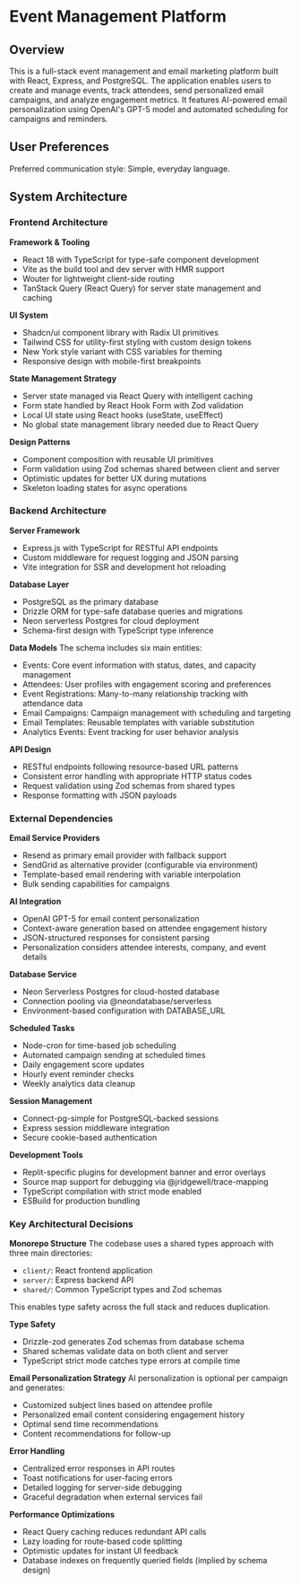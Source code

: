 # Event Management Platform

## Overview

This is a full-stack event management and email marketing platform built with React, Express, and PostgreSQL. The application enables users to create and manage events, track attendees, send personalized email campaigns, and analyze engagement metrics. It features AI-powered email personalization using OpenAI's GPT-5 model and automated scheduling for campaigns and reminders.

## User Preferences

Preferred communication style: Simple, everyday language.

## System Architecture

### Frontend Architecture

**Framework & Tooling**
- React 18 with TypeScript for type-safe component development
- Vite as the build tool and dev server with HMR support
- Wouter for lightweight client-side routing
- TanStack Query (React Query) for server state management and caching

**UI System**
- Shadcn/ui component library with Radix UI primitives
- Tailwind CSS for utility-first styling with custom design tokens
- New York style variant with CSS variables for theming
- Responsive design with mobile-first breakpoints

**State Management Strategy**
- Server state managed via React Query with intelligent caching
- Form state handled by React Hook Form with Zod validation
- Local UI state using React hooks (useState, useEffect)
- No global state management library needed due to React Query

**Design Patterns**
- Component composition with reusable UI primitives
- Form validation using Zod schemas shared between client and server
- Optimistic updates for better UX during mutations
- Skeleton loading states for async operations

### Backend Architecture

**Server Framework**
- Express.js with TypeScript for RESTful API endpoints
- Custom middleware for request logging and JSON parsing
- Vite integration for SSR and development hot reloading

**Database Layer**
- PostgreSQL as the primary database
- Drizzle ORM for type-safe database queries and migrations
- Neon serverless Postgres for cloud deployment
- Schema-first design with TypeScript type inference

**Data Models**
The schema includes six main entities:
- Events: Core event information with status, dates, and capacity management
- Attendees: User profiles with engagement scoring and preferences
- Event Registrations: Many-to-many relationship tracking with attendance data
- Email Campaigns: Campaign management with scheduling and targeting
- Email Templates: Reusable templates with variable substitution
- Analytics Events: Event tracking for user behavior analysis

**API Design**
- RESTful endpoints following resource-based URL patterns
- Consistent error handling with appropriate HTTP status codes
- Request validation using Zod schemas from shared types
- Response formatting with JSON payloads

### External Dependencies

**Email Service Providers**
- Resend as primary email provider with fallback support
- SendGrid as alternative provider (configurable via environment)
- Template-based email rendering with variable interpolation
- Bulk sending capabilities for campaigns

**AI Integration**
- OpenAI GPT-5 for email content personalization
- Context-aware generation based on attendee engagement history
- JSON-structured responses for consistent parsing
- Personalization considers attendee interests, company, and event details

**Database Service**
- Neon Serverless Postgres for cloud-hosted database
- Connection pooling via @neondatabase/serverless
- Environment-based configuration with DATABASE_URL

**Scheduled Tasks**
- Node-cron for time-based job scheduling
- Automated campaign sending at scheduled times
- Daily engagement score updates
- Hourly event reminder checks
- Weekly analytics data cleanup

**Session Management**
- Connect-pg-simple for PostgreSQL-backed sessions
- Express session middleware integration
- Secure cookie-based authentication

**Development Tools**
- Replit-specific plugins for development banner and error overlays
- Source map support for debugging via @jridgewell/trace-mapping
- TypeScript compilation with strict mode enabled
- ESBuild for production bundling

### Key Architectural Decisions

**Monorepo Structure**
The codebase uses a shared types approach with three main directories:
- `client/`: React frontend application
- `server/`: Express backend API
- `shared/`: Common TypeScript types and Zod schemas

This enables type safety across the full stack and reduces duplication.

**Type Safety**
- Drizzle-zod generates Zod schemas from database schema
- Shared schemas validate data on both client and server
- TypeScript strict mode catches type errors at compile time

**Email Personalization Strategy**
AI personalization is optional per campaign and generates:
- Customized subject lines based on attendee profile
- Personalized email content considering engagement history
- Optimal send time recommendations
- Content recommendations for follow-up

**Error Handling**
- Centralized error responses in API routes
- Toast notifications for user-facing errors
- Detailed logging for server-side debugging
- Graceful degradation when external services fail

**Performance Optimizations**
- React Query caching reduces redundant API calls
- Lazy loading for route-based code splitting
- Optimistic updates for instant UI feedback
- Database indexes on frequently queried fields (implied by schema design)